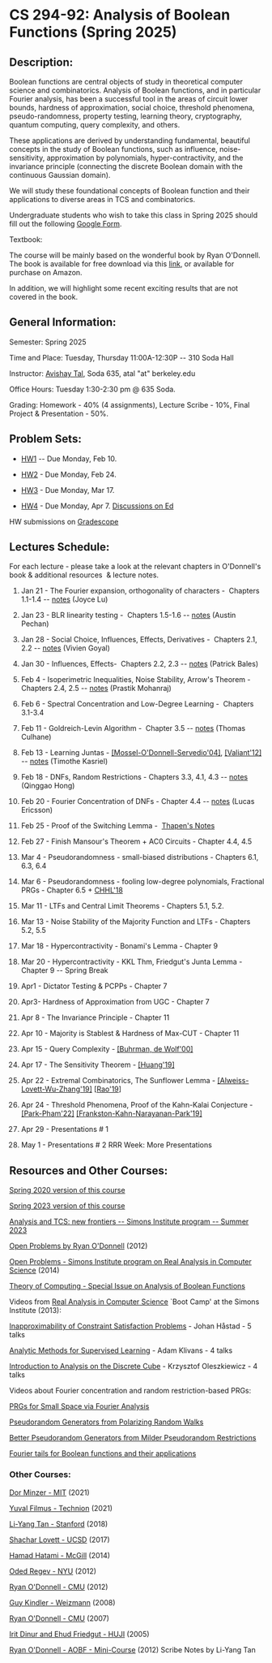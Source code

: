 # **CS 294-92: Analysis of Boolean Functions (Spring 2025)**

## Description:

Boolean functions are central objects of study in theoretical computer science and combinatorics. Analysis of Boolean functions, and in particular Fourier analysis, has been a successful tool in the areas of circuit lower bounds, hardness of approximation, social choice, threshold phenomena, pseudo-randomness, property testing, learning theory, cryptography, quantum computing, query complexity, and others.

These applications are derived by understanding fundamental, beautiful concepts in the study of Boolean functions, such as influence, noise-sensitivity, approximation by polynomials, hyper-contractivity, and the invariance principle (connecting the discrete Boolean domain with the continuous Gaussian domain).

We will study these foundational concepts of Boolean function and their applications to diverse areas in TCS and combinatorics.

Undergraduate students who wish to take this class in Spring 2025 should fill out the following [Google Form](https://docs.google.com/forms/d/1uaDS2HvxL2VzeLzzcdJ5PG6p80VAQ3xc2RukiJa-G_g/edit).

Textbook:

The course will be mainly based on the wonderful book by Ryan O'Donnell. The book is available for free download via this [link](https://www.cs.cmu.edu/~odonnell/papers/Analysis-of-Boolean-Functions-by-Ryan-ODonnell.pdf), or available for purchase on Amazon.

In addition, we will highlight some recent exciting results that are not covered in the book.

## General Information:

Semester: Spring 2025

Time and Place: Tuesday, Thursday 11:00A-12:30P -- 310 Soda Hall

Instructor: [Avishay Tal](http://www.avishaytal.org/), Soda 635, atal "at" berkeley.edu

Office Hours: Tuesday 1:30-2:30 pm @ 635 Soda.

Grading: Homework - 40% (4 assignments), Lecture Scribe - 10%, Final Project & Presentation - 50%.

## Problem Sets:

- [HW1](https://drive.google.com/file/d/1vagVVeNmklI9zUcbTc1gurRNIaHDB7uO/view?usp=share_link) \-\- Due Monday, Feb 10.

- [HW2](https://drive.google.com/file/d/1TP7BNrgo3i5wc93-w0metkTAC-TdRIne/view?usp=share_link) \- Due Monday, Feb 24.

- [HW3](https://drive.google.com/file/d/1ffrTP_Y3naVwg2SXCJnAOBq4AMVJiR5a/view?usp=share_link) \- Due Monday, Mar 17.

- [HW4](https://drive.google.com/file/d/1F4T4jCzMRevf90ANBSq__VUHQM4M0DEA/view?usp=sharing) \- Due Monday, Apr 7.
[Discussions on Ed](https://edstem.org/us/courses/75020/discussion)

HW submissions on [Gradescope](https://www.gradescope.com/courses/980320)

## Lectures Schedule:

For each lecture - please take a look at the relevant chapters in O'Donnell's book & additional resources  & lecture notes.

01. Jan 21 \- The Fourier expansion, orthogonality of characters -  Chapters 1.1-1.4 -- [notes](https://drive.google.com/file/d/1hL9brxvBAfJf8TlDf6v1OthrUamwmMAF/view?usp=share_link) (Joyce Lu)

02. Jan 23 \- BLR linearity testing -  Chapters 1.5-1.6 -- [notes](https://drive.google.com/file/d/1ik5EzybeJiOAaS7R7tjV9R6AFgeKcCf-/view?usp=share_link) (Austin Pechan)

03. Jan 28 \- Social Choice, Influences, Effects, Derivatives -  Chapters 2.1, 2.2 \-\- [notes](https://drive.google.com/file/d/1-NYv-8OeHUuU7v8NPMi6kpw5Baszw0Ss/view?usp=share_link) (Vivien Goyal)

04. Jan 30 \- Influences, Effects-  Chapters 2.2, 2.3 -- [notes](https://drive.google.com/file/d/1YYUHu6tz7eJghUzQIqanbGSZRQCEi015/view) (Patrick Bales)

05. Feb 4 \- Isoperimetric Inequalities, Noise Stability, Arrow's Theorem -  Chapters 2.4, 2.5 -- [notes](https://drive.google.com/file/d/1PIRoYDpXRd1F48fsyutyBFR_URrMMWnh/view?usp=sharing) (Prastik Mohanraj)

06. Feb 6 \- Spectral Concentration and Low-Degree Learning -  Chapters 3.1-3.4

07. Feb 11 \- Goldreich-Levin Algorithm -  Chapter 3.5 -- [notes](https://drive.google.com/file/d/1aGxilyDayIcPMB6TjfqmswhHqzFUj1ac/view?usp=sharing) (Thomas Culhane)

08. Feb 13 \- Learning Juntas - [\[Mossel-O'Donnell-Servedio'04\]](https://www.cs.cmu.edu/~odonnell/papers/juntas.pdf), [\[Valiant'12\]](https://dl.acm.org/doi/10.1145/2728167)  \-\- [notes](https://drive.google.com/file/d/1yaEXw3GDMCUrRhR8aODDjQaSl-djNae6/view?usp=sharing) (Timothe Kasriel)

09. Feb 18 \- DNFs, Random Restrictions - Chapters 3.3, 4.1, 4.3 -- [notes](https://drive.google.com/file/d/1pf6IS695K3EvytBzw58baHxgA0rfWhew/view?usp=sharing) (Qinggao Hong)

10. Feb 20 \- Fourier Concentration of DNFs - Chapter 4.4 \-\- [notes](https://drive.google.com/file/d/1pEuaXd0JoiD_S4b6OLJgdsKyYlrANie5/view?usp=share_link) (Lucas Ericsson)

11. Feb 25 \- Proof of the Switching Lemma -  [Thapen's Notes](http://users.math.cas.cz/~thapen/switching.pdf)

12. Feb 27 \- Finish Mansour's Theorem + AC0 Circuits - Chapter 4.4, 4.5

13. Mar 4 \- Pseudorandomness - small-biased distributions - Chapters 6.1, 6.3, 6.4

14. Mar 6 \- Pseudorandomness - fooling low-degree polynomials, Fractional PRGs - Chapter 6.5 + [CHHL'18](http://www.theoryofcomputing.org/articles/v015a010/)

15. Mar 11 \- LTFs and Central Limit Theorems - Chapters 5.1, 5.2.

16. Mar 13 \- Noise Stability of the Majority Function and LTFs - Chapters 5.2, 5.5

17. Mar 18 \- Hypercontractivity - Bonami's Lemma - Chapter 9

18. Mar 20 \- Hypercontractivity - KKL Thm, Friedgut's Junta Lemma - Chapter 9
\-\- Spring Break

19. Apr1 \- Dictator Testing & PCPPs - Chapter 7

20. Apr3\- Hardness of Approximation from UGC - Chapter 7

21. Apr 8 \- The Invariance Principle - Chapter 11

22. Apr 10 \- Majority is Stablest & Hardness of Max-CUT - Chapter 11

23. Apr 15 \- Query Complexity - [\[Buhrman, de Wolf'00\]](https://www.sciencedirect.com/science/article/pii/S030439750100144X)

24. Apr 17 \- The Sensitivity Theorem - [\[Huang'19\]](https://arxiv.org/abs/1907.00847)

25. Apr 22 \- Extremal Combinatorics, The Sunflower Lemma \- [\[Alweiss-Lovett-Wu-Zhang'19\]](https://arxiv.org/abs/1908.08483) \[[Rao'19](https://arxiv.org/abs/1909.04774)\]

26. Apr 24 \- Threshold Phenomena, Proof of the Kahn-Kalai Conjecture \- [\[Park-Pham'22\]](https://arxiv.org/abs/2203.17207) [\[Frankston-Kahn-Narayanan-Park'19\]](https://arxiv.org/abs/1910.13433)

27. Apr 29 \- Presentations # 1

28. May 1 \- Presentations # 2
RRR Week: More Presentations

## Resources and Other Courses:

[Spring 2020 version of this course](../spring-2020/)

[Spring 2023 version of this course](../spring-2023/)

[Analysis and TCS: new frontiers -- Simons Institute program -- Summer 2023](https://simons.berkeley.edu/programs/analysis-tcs-new-frontiers)

[Open Problems by Ryan O'Donnell](https://arxiv.org/abs/1204.6447) (2012)

[Open Problems - Simons Institute program on Real Analysis in Computer Science](https://simons.berkeley.edu/sites/default/files/openprobsmerged.pdf) (2014)

[Theory of Computing - Special Issue on Analysis of Boolean Functions](http://theoryofcomputing.org/articles/v009a016/)

Videos from [Real Analysis in Computer Science](https://simons.berkeley.edu/programs/realanalysis2013) \`Boot Camp' at the Simons Institute (2013):

[Inapproximability of Constraint Satisfaction Problems](https://simons.berkeley.edu/talks/inapproximability-of-constraint-satisfaction-problems) \- Johan Håstad - 5 talks

[Analytic Methods for Supervised Learning​](https://simons.berkeley.edu/talks/analytic-methods-supervised-learning) \- Adam Klivans - 4 talks

[Introduction to Analysis on the Discrete Cube](https://simons.berkeley.edu/talks/introduction-analysis-discrete-cube) \- Krzysztof Oleszkiewicz - 4 talks

Videos about Fourier concentration and random restriction-based PRGs:

[PRGs for Small Space via Fourier Analysis](https://simons.berkeley.edu/talks/thomas-steinke-2017-03-09)

[Pseudorandom Generators from Polarizing Random Walks](https://simons.berkeley.edu/talks/pseudorandom-generators-polarizing-random-walks-0)

[Better Pseudorandom Generators from Milder Pseudorandom Restrictions](https://www.youtube.com/watch?v=IRnMcc8l7u4)

[Fourier tails for Boolean functions and their applications](https://www.youtube.com/watch?v=FmisseepEys)

### Other Courses:

[Dor Minzer - MIT](https://sites.google.com/view/dorminzer/teaching?authuser=0) (2021)

[Yuval Filmus - Technion](https://yuvalfilmus.cs.technion.ac.il/courses/?crid=1240) (2021)

[Li-Yang Tan - Stanford](http://theory.stanford.edu/~liyang/teaching/aobf-18.html) (2018)

[Shachar Lovett - UCSD](http://cseweb.ucsd.edu/~slovett/teaching/WI17-CSE291/) (2017)

[Hamad Hatami - McGill](https://www.cs.mcgill.ca/~hatami/comp760-2014) (2014)

[Oded Regev - NYU](https://cims.nyu.edu/~regev/teaching/analysis_fall_2012/) (2012)

[Ryan O'Donnell - CMU](http://www.cs.cmu.edu/~odonnell/aobf12/) (2012)

[Guy Kindler - Weizmann](https://www.cse.huji.ac.il/~gkindler/weizmann-course/) (2008)

[Ryan O'Donnell - CMU](http://www.cs.cmu.edu/~odonnell/boolean-analysis/) (2007)

[Irit Dinur and Ehud Friedgut - HUJI](https://www.cse.huji.ac.il/~analyt/) (2005)

[Ryan O'Donnell - AOBF - Mini-Course](http://www.cs.cmu.edu/~odonnell/papers/barbados-aobf-lecture-notes.pdf) (2012) Scribe Notes by Li-Yang Tan
